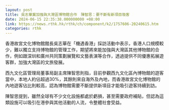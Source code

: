 ```yaml
---
layout: post
title: 吳志華冀加強與大灣區博物館合作　陳智思：要不斷有新項目吸客
date: 2024-06-15 22:35:38.000000000 +08:00
link: https://news.rthk.hk/rthk/ch/component/k2/1757606-20240615.htm
categories: rthk
---
```


香港故宮文化博物館館長吳志華在「機遇香港」採訪活動中表示，香港人口規模較少，難以獨立支持博物館的管理工作，期望將來能加強與大灣區其他博物館的合作，例如跟深圳和廣州共同策劃展覽和文藝表演等合作，透過提供不同優惠拓展遊客群，加強大灣區的文旅發展。

西九文化區管理局董事局副主席陳智思則指，目前參觀西九文化區內博物館的遊客當中，本地人約佔超過30%，其餘則來自海外及內地，而香港故宮文化博物館的內地遊客佔比則較高，認為博物館需要不斷提供新項目才能吸引遊客持續到訪。

陳智思提到，雖然全球有不少文化設施都處於虧損，甚至需要政府補貼，但認為這類設施可以吸引在港參與其他活動的人流，令整體社會受益。
